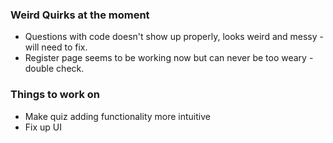 ### Weird Quirks at the moment
- Questions with code doesn't show up properly, looks weird and messy - will need to fix.
- Register page seems to be working now but can never be too weary - double check.

### Things to work on
- Make quiz adding functionality more intuitive
- Fix up UI